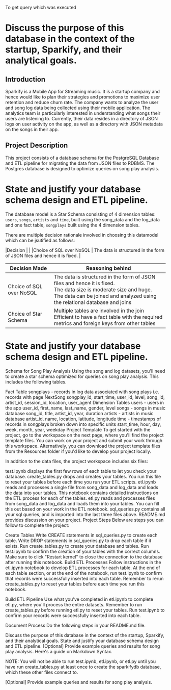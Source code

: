 To get query which was executed

<!-- #     sql = cur.mogrify(song_select, (row.song, row.artist, row.length)) -->
<!-- #     print("sql = ", sql) -->


# Discuss the purpose of this database in the context of the startup, Sparkify, and their analytical goals.

## Introduction
Sparkify is a Mobile App for Streaming music. It is a startup company and hence would like to plan their strategies and promotions to maximize user retention and reduce churn rate. The company wants to analyze the user and song log data being collected using their mobile application. The analytics team is particularly interested in understanding what songs their users are listening to. Currently, their data resides in a directory of JSON logs on user activity on the app, as well as a directory with JSON metadata on the songs in their app. 

## Project Description
This project consists of a database schema for the PostgreSQL Database and ETL pipeline for migrating the data from JSON files to RDBMS. The Postgres database is designed to optimize queries on song play analysis. 

# State and justify your database schema design and ETL pipeline.

The database model is a Star Schema consisting of 4 dimension tables: `users`, `songs`, `artists` and `time`, built using the song_data and the log_data and one fact table, `songplays` built using the 4 dimension tables. 

There are multiple decision rationale involved in choosing this datamodel which can be jsutified as follows:

|Decision |  |
|Choice of SQL over NoSQL | The data is structured in the form of JSON files and hence it is fixed.  |


| Decision Made  |  Reasoning behind |
|----------------|-------------------|
| Choice of SQL over NoSQL | The data is structured in the form of JSON files and hence it is fixed. <br>The data size is moderate size and huge. <br>The data can be joined and analyzed using the relational database and joins|
| Choice of Star Schema  |  Multiple tables are involved in the join <br>Efficient to have a fact table with the required metrics and foreign keys from other tables |

# State and justify your database schema design and ETL pipeline.

Schema for Song Play Analysis
Using the song and log datasets, you'll need to create a star schema optimized for queries on song play analysis. This includes the following tables.

Fact Table
songplays - records in log data associated with song plays i.e. records with page NextSong
songplay_id, start_time, user_id, level, song_id, artist_id, session_id, location, user_agent
Dimension Tables
users - users in the app
user_id, first_name, last_name, gender, level
songs - songs in music database
song_id, title, artist_id, year, duration
artists - artists in music database
artist_id, name, location, latitude, longitude
time - timestamps of records in songplays broken down into specific units
start_time, hour, day, week, month, year, weekday
Project Template
To get started with the project, go to the workspace on the next page, where you'll find the project template files. You can work on your project and submit your work through this workspace. Alternatively, you can download the project template files from the Resources folder if you'd like to develop your project locally.

In addition to the data files, the project workspace includes six files:

test.ipynb displays the first few rows of each table to let you check your database.
create_tables.py drops and creates your tables. You run this file to reset your tables before each time you run your ETL scripts.
etl.ipynb reads and processes a single file from song_data and log_data and loads the data into your tables. This notebook contains detailed instructions on the ETL process for each of the tables.
etl.py reads and processes files from song_data and log_data and loads them into your tables. You can fill this out based on your work in the ETL notebook.
sql_queries.py contains all your sql queries, and is imported into the last three files above.
README.md provides discussion on your project.
Project Steps
Below are steps you can follow to complete the project:

Create Tables
Write CREATE statements in sql_queries.py to create each table.
Write DROP statements in sql_queries.py to drop each table if it exists.
Run create_tables.py to create your database and tables.
Run test.ipynb to confirm the creation of your tables with the correct columns. Make sure to click "Restart kernel" to close the connection to the database after running this notebook.
Build ETL Processes
Follow instructions in the etl.ipynb notebook to develop ETL processes for each table. At the end of each table section, or at the end of the notebook, run test.ipynb to confirm that records were successfully inserted into each table. Remember to rerun create_tables.py to reset your tables before each time you run this notebook.

Build ETL Pipeline
Use what you've completed in etl.ipynb to complete etl.py, where you'll process the entire datasets. Remember to run create_tables.py before running etl.py to reset your tables. Run test.ipynb to confirm your records were successfully inserted into each table.

Document Process
Do the following steps in your README.md file.

Discuss the purpose of this database in the context of the startup, Sparkify, and their analytical goals.
State and justify your database schema design and ETL pipeline.
[Optional] Provide example queries and results for song play analysis.
Here's a guide on Markdown Syntax.

NOTE: You will not be able to run test.ipynb, etl.ipynb, or etl.py until you have run create_tables.py at least once to create the sparkifydb database, which these other files connect to.


[Optional] Provide example queries and results for song play analysis.

